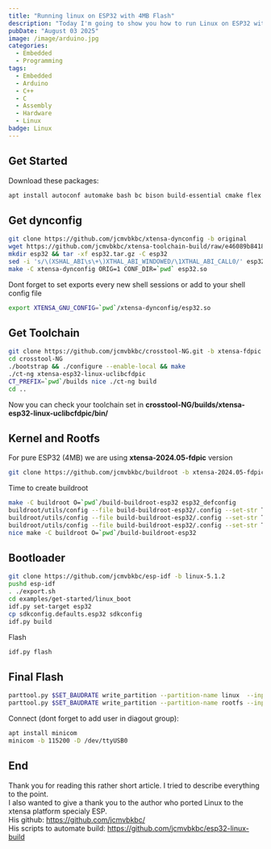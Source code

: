 ```yaml
---
title: "Running linux on ESP32 with 4MB Flash"
description: "Today I'm going to show you how to run Linux on ESP32 with just only 4MB flash memory"
pubDate: "August 03 2025"
image: /image/arduino.jpg
categories:
  - Embedded
  - Programming
tags:
  - Embedded
  - Arduino
  - C++
  - C 
  - Assembly
  - Hardware
  - Linux
badge: Linux
---
```

## Get Started
Download these packages:
```bash 
apt install autoconf automake bash bc bison build-essential cmake flex gawk git gperf help2man libncurses-dev libtool libtool-bin libusb-1.0-0 python3 python3-venv rsync texinfo unzip wget cpio
```

## Get dynconfig
```bash
git clone https://github.com/jcmvbkbc/xtensa-dynconfig -b original
wget https://github.com/jcmvbkbc/xtensa-toolchain-build/raw/e46089b8418f27ecd895881f071aa192dd7f42b5/overlays/original/esp32.tar.gz
mkdir esp32 && tar -xf esp32.tar.gz -C esp32
sed -i 's/\(XSHAL_ABI\s\+\)XTHAL_ABI_WINDOWED/\1XTHAL_ABI_CALL0/' esp32/{binutils,gcc}/xtensa-config.h
make -C xtensa-dynconfig ORIG=1 CONF_DIR=`pwd` esp32.so
```
Dont forget to set exports every new shell sessions or add to your shell config file
```bash
export XTENSA_GNU_CONFIG=`pwd`/xtensa-dynconfig/esp32.so
```

## Get Toolchain
```bash
git clone https://github.com/jcmvbkbc/crosstool-NG.git -b xtensa-fdpic
cd crosstool-NG
./bootstrap && ./configure --enable-local && make
./ct-ng xtensa-esp32-linux-uclibcfdpic
CT_PREFIX=`pwd`/builds nice ./ct-ng build
cd ..
```
Now you can check your toolchain set in **crosstool-NG/builds/xtensa-esp32-linux-uclibcfdpic/bin/**

## Kernel and Rootfs
For pure ESP32 (4MB) we are using **xtensa-2024.05-fdpic** version
```bash
git clone https://github.com/jcmvbkbc/buildroot -b xtensa-2024.05-fdpic 
```
Time to create buildroot
```bash
make -C buildroot O=`pwd`/build-buildroot-esp32 esp32_defconfig
buildroot/utils/config --file build-buildroot-esp32/.config --set-str TOOLCHAIN_EXTERNAL_PATH `pwd`/crosstool-NG/builds/xtensa-esp32-linux-uclibcfdpic
buildroot/utils/config --file build-buildroot-esp32/.config --set-str TOOLCHAIN_EXTERNAL_PREFIX '$(ARCH)-esp32-linux-uclibcfdpic'
buildroot/utils/config --file build-buildroot-esp32/.config --set-str TOOLCHAIN_EXTERNAL_CUSTOM_PREFIX '$(ARCH)-esp32-linux-uclibcfdpic'
nice make -C buildroot O=`pwd`/build-buildroot-esp32
```

## Bootloader
```bash
git clone https://github.com/jcmvbkbc/esp-idf -b linux-5.1.2
pushd esp-idf
. ./export.sh
cd examples/get-started/linux_boot
idf.py set-target esp32
cp sdkconfig.defaults.esp32 sdkconfig
idf.py build
```
Flash
```bash
idf.py flash
```

## Final Flash
```bash
parttool.py $SET_BAUDRATE write_partition --partition-name linux  --input build-buildroot-esp32/images/xipImage
parttool.py $SET_BAUDRATE write_partition --partition-name rootfs --input build-buildroot-esp32/images/rootfs.cramfs
```
Connect (dont forget to add user in diagout group):
```bash
apt install minicom
minicom -b 115200 -D /dev/ttyUSB0
```

## End
Thank you for reading this rather short article. I tried to describe everything to the point.  
I also wanted to give a thank you to the author who ported Linux to the xtensa platform specialy ESP.  
His github: https://github.com/jcmvbkbc/  
His scripts to automate build: https://github.com/jcmvbkbc/esp32-linux-build  
  
